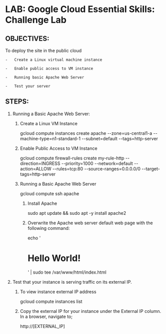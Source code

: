 # LAB: Google Cloud Essential Skills: Challenge Lab

## OBJECTIVES:

To deploy the site in the public cloud

    -   Create a Linux virtual machine instance

    -   Enable public access to VM instance

    -   Running basic Apache Web Server

    -   Test your server


## STEPS:

1. Running a Basic Apache Web Server:
   
   1. Create a Linux VM Instance

        gcloud compute instances create apache --zone=us-central1-a --machine-type=n1-standard-1 --subnet=default --tags=http-server

    2. Enable Public Access to VM Instance

        gcloud compute firewall-rules create my-rule-http --direction=INGRESS --priority=1000 --network=default --action=ALLOW --rules=tcp:80 --source-ranges=0.0.0.0/0 --target-tags=http-server

    3. Running a Basic Apache Web Server

        gcloud compute ssh apache

        1. Install Apache

            sudo apt update && sudo apt -y install apache2

        2. Overwrite the Apache web server default web page with the following command:
   
            echo '<!doctype html><html><body><h1>Hello World!</h1></body></html>' | sudo tee /var/www/html/index.html




2. Test that your instance is serving traffic on its external IP.

    1. To view instance external IP address
   
        gcloud compute instances list

    2. Copy the external IP for your instance under the External IP column. In a browser, navigate to;
   
        http://[EXTERNAL_IP]
